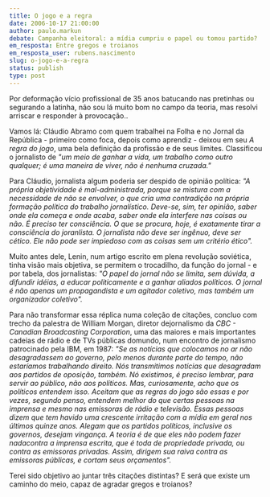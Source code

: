 ```yaml
---
title: O jogo e a regra 
date: 2006-10-17 21:00:00
author: paulo.markun
debate: Campanha eleitoral: a mídia cumpriu o papel ou tomou partido?
em_resposta: Entre gregos e troianos
em_resposta_user: rubens.nascimento
slug: o-jogo-e-a-regra
status: publish 
type: post
---
```


Por deformação vício profissional de 35 anos batucando nas pretinhas ou segurando a latinha, não sou lá muito bom no campo da teoria, mas resolvi arriscar e responder à provocação.. 


Vamos lá: Cláudio Abramo com quem trabalhei na Folha e no Jornal da República - primeiro como foca, depois como aprendiz - deixou em seu *A regra do jogo*, uma bela definição da profissão e de seus limites. Classificou o jornalisto de *"um meio de ganhar a vida, um trabalho como outro qualquer; é uma maneira de viver, não é nenhuma cruzada."*


Para Cláudio, jornalista algum poderia ser despido de opinião política: *"A própria objetividade é mal-administrada, porque se mistura com a necessidade de não se envolver, o que cria uma contradição na própria formação política do trabalho jornalístico. Deve-se, sim, ter opinião, saber onde ela começa e onde acaba, saber onde ela interfere nas coisas ou não. É preciso ter consciência. O que se procura, hoje, é exatamente tirar a consciência do joranlista. O jornalista não deve ser ingênuo, deve ser cético. Ele não pode ser impiedoso com as coisas sem um critério ético".* 


Muito antes dele, Lenin, num artigo escrito em plena revolução soviética, tinha visão mais objetiva, se permitem o trocadilho, da função do jornal - e por tabela, dos jornalistas: *"O papel do jornal não se limita, sem dúvida, a difundir idéias, a educar politicamente e a ganhar aliados políticos. O jornal é não apenas um propagandista e um agitador coletivo, mas também um organizador coletivo".*


Para não transformar essa réplica numa coleção de citações, concluo com trecho da palestra de William Morgan, diretor dejornalismo da *CBC - Canadian Broadcasting Corporation*, uma das maiores e mais importantes cadeias de rádio e de TVs públicas domundo, num encontro de jornalismo patrocinado pela IBM, em 1987: *"Se as notícias que colocamos no ar não desagradassem ao governo, pelo menos durante parte do tempo, não estaríamos trabalhando direito. Nós transmitimos notícias que desagradam aos partidos de oposição, também. Nó existimos, é preciso lembrar, para servir ao público, não aos políticos. Mas, curiosamente, acho que os políticos entendem isso. Aceitam que as regras do jogo são essas e por vezes, segundo penso, entendem melhor do que certas pessoas na imprensa e mesmo nas emissoras de rádio e televisão. Essas pessoas dizem que tem havido uma crescente irritação com a mídia em geral nos últimos quinze anos. Alegam que os partidos políticos, inclusive os governos, desejam vingança. A teoria é de que eles não podem fazer nadacontra a imprensa escrita, que é toda de propriedade privada, ou contra as emissoras privadas. Assim, dirigem sua raiva contra as emissoras públicas, e cortam seus orçamentos".* 


Terei sido objetivo ao juntar três citações distintas? E será que existe um caminho do meio, capaz de agradar gregos e troianos?   


